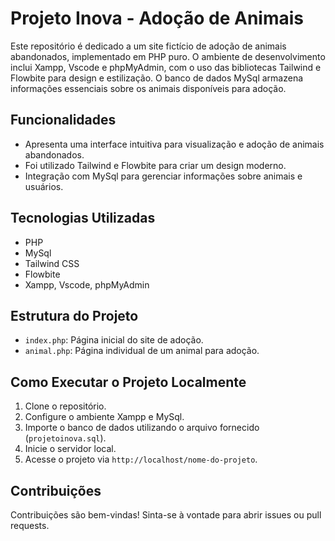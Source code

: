 # Projeto Inova - Adoção de Animais

Este repositório é dedicado a um site fictício de adoção de animais abandonados, implementado em PHP puro. O ambiente de desenvolvimento inclui Xampp, Vscode e phpMyAdmin, com o uso das bibliotecas Tailwind e Flowbite para design e estilização. O banco de dados MySql armazena informações essenciais sobre os animais disponíveis para adoção.

## Funcionalidades

- Apresenta uma interface intuitiva para visualização e adoção de animais abandonados.
- Foi utilizado Tailwind e Flowbite para criar um design moderno.
- Integração com MySql para gerenciar informações sobre animais e usuários.

## Tecnologias Utilizadas

- PHP
- MySql
- Tailwind CSS
- Flowbite
- Xampp, Vscode, phpMyAdmin

## Estrutura do Projeto

  - `index.php`: Página inicial do site de adoção.
  - `animal.php`: Página individual de um animal para adoção.

## Como Executar o Projeto Localmente

1. Clone o repositório.
2. Configure o ambiente Xampp e MySql.
3. Importe o banco de dados utilizando o arquivo fornecido (`projetoinova.sql`).
4. Inicie o servidor local.
5. Acesse o projeto via `http://localhost/nome-do-projeto`.

## Contribuições

Contribuições são bem-vindas! Sinta-se à vontade para abrir issues ou pull requests.
